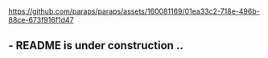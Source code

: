 #

https://github.com/paraps/paraps/assets/160081169/01ea33c2-718e-496b-88ce-673f916f1d47

## - README is under construction ..
